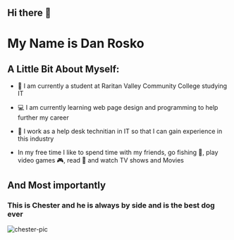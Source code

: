 ## Hi there 👋


# **My Name is Dan Rosko** 

## A Little Bit About Myself:

- 🏫 I am currently a student at Raritan Valley Community College studying IT
- 💻 I am currently learning web page design and programming to help further my career
- 🏢 I work as a help desk technitian in IT so that I can gain experience in this industry 

- In my free time I like to spend time with my friends, go fishing 🎣, play video games 🎮, read 📖 and watch TV shows and Movies

## And Most importantly

### This is Chester and he is always by side and is the best dog ever

![chester-pic](https://github.com/user-attachments/assets/fec89f04-0cfc-42e0-b1e4-b1d7262ba564)

